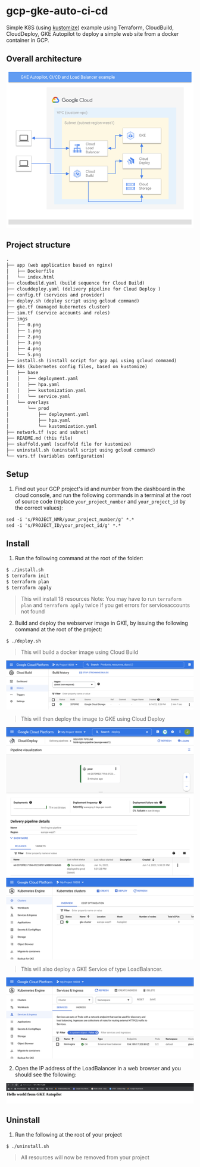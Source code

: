 # gcp-gke-auto-ci-cd
Simple K8S (using [kustomize](https://kustomize.io/)) example using Terraform, CloudBuild, CloudDeploy, GKE Autopilot to deploy a simple web site from a docker container in GCP.


## Overall architecture

![](imgs/5.png)


## Project structure
```
.
├── app (web application based on nginx)
│   ├── Dockerfile
│   └── index.html
├── cloudbuild.yaml (build sequence for Cloud Build)
├── clouddeploy.yaml (delivery pipeline for Cloud Deploy )
├── config.tf (services and provider)
├── deploy.sh (deploy script using gcloud command)
├── gke.tf (managed kubernetes cluster)
├── iam.tf (service accounts and roles)
├── imgs
│   ├── 0.png
│   ├── 1.png
│   ├── 2.png
│   ├── 3.png
│   ├── 4.png
│   └── 5.png
├── install.sh (install script for gcp api using gcloud command)
├── k8s (kubernetes config files, based on kustomize)
│   ├── base
│   │   ├── deployment.yaml
│   │   ├── hpa.yaml
│   │   ├── kustomization.yaml
│   │   └── service.yaml
│   └── overlays
│       └── prod
│           ├── deployment.yaml
│           ├── hpa.yaml
│           └── kustomization.yaml
├── network.tf (vpc and subnet)
├── README.md (this file)
├── skaffold.yaml (scaffold file for kustomize)
├── uninstall.sh (uninstall script using gcloud command)
└── vars.tf (variables configuration)
```

## Setup

1. Find out your GCP project's id and number from the dashboard in the cloud console, and run the following commands in a terminal at the root of source code (replace `your_project_number` and `your_project_id` by the correct values):
```shell
sed -i 's/PROJECT_NMR/your_project_number/g' *.*
sed -i 's/PROJECT_ID/your_project_id/g' *.*
```

## Install

1. Run the following command at the root of the folder:
```shell 
$ ./install.sh
$ terraform init
$ terraform plan
$ terraform apply
```

> This will install 18 resources
> Note: You may have to run `terraform plan` and `terraform apply` twice if you get errors for serviceaccounts not found

2. Build and deploy the webserver image in GKE, by issuing the following command at the root of the project:

```shell
$ ./deploy.sh
```

> This will build a docker image using Cloud Build

![](imgs/0.png)

> This will then deploy the image to GKE using Cloud Deploy

![](imgs/1.png)
![](imgs/2.png)

> This will also deploy a GKE Service of type LoadBalancer. 

![](imgs/3.png)

2. Open the IP address of the LoadBalancer in a web browser and you should see the following:

![](imgs/4.png)


## Uninstall


1. Run the following at the root of your project

```shell 
$ ./uninstall.sh
```

> All resources will now be removed from your project